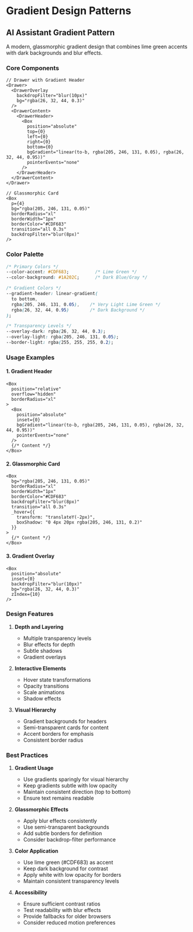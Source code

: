 # Gradient Design Patterns

## AI Assistant Gradient Pattern

A modern, glassmorphic gradient design that combines lime green accents with dark backgrounds and blur effects.

### Core Components

```tsx
// Drawer with Gradient Header
<Drawer>
  <DrawerOverlay 
    backdropFilter="blur(10px)" 
    bg="rgba(26, 32, 44, 0.3)" 
  />
  <DrawerContent>
    <DrawerHeader>
      <Box
        position="absolute"
        top={0}
        left={0}
        right={0}
        bottom={0}
        bgGradient="linear(to-b, rgba(205, 246, 131, 0.05), rgba(26, 32, 44, 0.95))"
        pointerEvents="none"
      />
    </DrawerHeader>
  </DrawerContent>
</Drawer>

// Glassmorphic Card
<Box
  p={4}
  bg="rgba(205, 246, 131, 0.05)"
  borderRadius="xl"
  borderWidth="1px"
  borderColor="#CDF683"
  transition="all 0.3s"
  backdropFilter="blur(8px)"
/>
```

### Color Palette

```css
/* Primary Colors */
--color-accent: #CDF683;          /* Lime Green */
--color-background: #1A202C;      /* Dark Blue/Gray */

/* Gradient Colors */
--gradient-header: linear-gradient(
  to bottom,
  rgba(205, 246, 131, 0.05),    /* Very Light Lime Green */
  rgba(26, 32, 44, 0.95)        /* Dark Background */
);

/* Transparency Levels */
--overlay-dark: rgba(26, 32, 44, 0.3);
--overlay-light: rgba(205, 246, 131, 0.05);
--border-light: rgba(255, 255, 255, 0.2);
```

### Usage Examples

#### 1. Gradient Header
```tsx
<Box
  position="relative"
  overflow="hidden"
  borderRadius="xl"
>
  <Box
    position="absolute"
    inset={0}
    bgGradient="linear(to-b, rgba(205, 246, 131, 0.05), rgba(26, 32, 44, 0.95))"
    pointerEvents="none"
  />
  {/* Content */}
</Box>
```

#### 2. Glassmorphic Card
```tsx
<Box
  bg="rgba(205, 246, 131, 0.05)"
  borderRadius="xl"
  borderWidth="1px"
  borderColor="#CDF683"
  backdropFilter="blur(8px)"
  transition="all 0.3s"
  _hover={{
    transform: "translateY(-2px)",
    boxShadow: "0 4px 20px rgba(205, 246, 131, 0.2)"
  }}
>
  {/* Content */}
</Box>
```

#### 3. Gradient Overlay
```tsx
<Box
  position="absolute"
  inset={0}
  backdropFilter="blur(10px)"
  bg="rgba(26, 32, 44, 0.3)"
  zIndex={10}
/>
```

### Design Features

1. **Depth and Layering**
   - Multiple transparency levels
   - Blur effects for depth
   - Subtle shadows
   - Gradient overlays

2. **Interactive Elements**
   - Hover state transformations
   - Opacity transitions
   - Scale animations
   - Shadow effects

3. **Visual Hierarchy**
   - Gradient backgrounds for headers
   - Semi-transparent cards for content
   - Accent borders for emphasis
   - Consistent border radius

### Best Practices

1. **Gradient Usage**
   - Use gradients sparingly for visual hierarchy
   - Keep gradients subtle with low opacity
   - Maintain consistent direction (top to bottom)
   - Ensure text remains readable

2. **Glassmorphic Effects**
   - Apply blur effects consistently
   - Use semi-transparent backgrounds
   - Add subtle borders for definition
   - Consider backdrop-filter performance

3. **Color Application**
   - Use lime green (#CDF683) as accent
   - Keep dark background for contrast
   - Apply white with low opacity for borders
   - Maintain consistent transparency levels

4. **Accessibility**
   - Ensure sufficient contrast ratios
   - Test readability with blur effects
   - Provide fallbacks for older browsers
   - Consider reduced motion preferences
